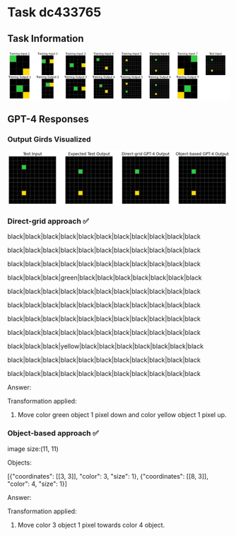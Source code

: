 
# Task dc433765

## Task Information

![](images/tasks/dc433765.png)

## GPT-4 Responses

### Output Girds Visualized
![](images/solutions/dc433765.png)

### Direct-grid approach ✅
black|black|black|black|black|black|black|black|black|black|black

black|black|black|black|black|black|black|black|black|black|black

black|black|black|black|black|black|black|black|black|black|black

black|black|black|green|black|black|black|black|black|black|black

black|black|black|black|black|black|black|black|black|black|black

black|black|black|black|black|black|black|black|black|black|black

black|black|black|black|black|black|black|black|black|black|black

black|black|black|black|black|black|black|black|black|black|black

black|black|black|yellow|black|black|black|black|black|black|black

black|black|black|black|black|black|black|black|black|black|black

black|black|black|black|black|black|black|black|black|black|black



Answer:

Transformation applied:

1. Move color green object 1 pixel down and color yellow object 1 pixel up.

### Object-based approach ✅
image size:(11, 11)

Objects:

[{"coordinates": [[3, 3]], "color": 3, "size": 1}, {"coordinates": [[8, 3]], "color": 4, "size": 1}]



Answer:

Transformation applied:

1. Move color 3 object 1 pixel towards color 4 object.
